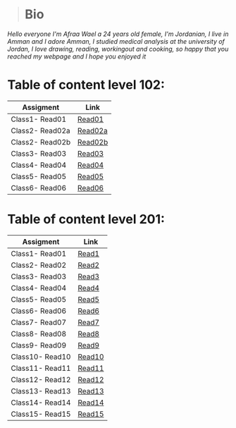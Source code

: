 ># **Bio**
_Hello everyone I'm Afraa Wael a 24 years old female, I'm Jordanian, I live in Amman and I adore Amman, I studied medical analysis at the university of Jordan, I love drawing, reading, workingout and cooking, so happy that you reached my webpage and I hope you enjoyed it_ 

# Table of content level 102: 

| Assigment      | Link |
| ----------- | ----------- |
| Class1- Read01       | [Read01](Read01)       |
| Class2- Read02a   | [Read02a](Read02a)        |
| Class2- Read02b   | [Read02b](Read02b)        |
| Class3- Read03   | [Read03](Read03)        |
| Class4- Read04   | [Read04](Read04)        |
| Class5- Read05   | [Read05](Read05)        |
| Class6- Read06   | [Read06](Read06)        |

# Table of content level 201: 

| Assigment      | Link |
| ----------- | ----------- |
| Class1- Read01       | [Read1](Read1)       |
| Class2- Read02   | [Read2](Read2)        |
| Class3- Read03   | [Read3](Read3)        |
| Class4- Read04   | [Read4](Read4)        |
| Class5- Read05   | [Read5](Read5)        |
| Class6- Read06   | [Read6](Read6)        |
| Class7- Read07   | [Read7](Read7)        |
| Class8- Read08   | [Read8](Read8)        |
| Class9- Read09   | [Read9](Read9)        |
| Class10- Read10   | [Read10](Read10)        |
| Class11- Read11   | [Read11](Read11)        |
| Class12- Read12   | [Read12](Read12)        |
| Class13- Read13   | [Read13](Read13)        |
| Class14- Read14   | [Read14](Read14)        |
| Class15- Read15   | [Read15](Read15)        |
